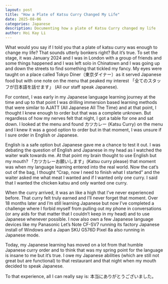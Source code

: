 ```yaml
---
layout: post
title: "How a Plate of Katsu Curry Changed My Life"
date: 2025-08-06
categories: Japanese
description: Documenting how a plate of Katsu Curry changed my life
author: Hoi Kay Li
---
```


What would you say if I told you that a plate of katsu curry was enough to change my life? That sounds utterly bonkers right? But it’s true.
To set the stage, it was January 2024 and I was in London with a group of friends and some things happened and I was left solo in Chinatown and I was going up and down the streets to find something that tickled my fancy. My eyes were taught on a place called Tokyo Diner（東京ダイナー）as it served Japanese food but with one note on the menu that peaked my interest 「全てのスタッフが日本語を話せます」 (All our staff speak Japanese). 

For context, I was early in my Japanese language learning journey at the time and up to that point I was drilling immersion based learning methods that were similar to AJATT (All Japanese All The Time) and at that point, I thought I knew enough to order but that was a complete unknown. But regardless of how my nerves felt that night, I got a table for one and sat down. I looked at the menu and found カツカレー (Katsu Curry) on the menu and I knew it was a good option to order but in that moment, I was unsure if I sure order in English or Japanese.

English is a safe option but Japanese gave me a chance to test it out. I was debating the question of English and Japanese in my head as I watched the waiter walk towards me. At that point my brain thought to use English but my mouth? 「カツカレーお願いします」(Katsu curry please) that moment was when my language learning entered into the real world. Now the cat’s out of the bag, I thought “Crap, now I need to finish what I started” and the waiter asked me what meat I wanted and if I wanted only one curry. I said that I wanted the chicken katsu and only wanted one curry.

When the curry arrived, it was an like a high that I’ve never experienced before. That curry felt truly earned and I’ll never forget that moment.
Over 18 months later and I’m still learning Japanese but now I’ve completed a challenge where I forbid myself from pulling out my phone in conversations (or any aids for that matter that I couldn’t keep in my head) and to use Japanese whenever possible. I now also own a few Japanese language devices like my Panasonic Let’s Note CF-SV7 running its factory Japanese install of Windows and a Japan SKU G576D Pixel 8a also running in Japanese mode.

Today, my Japanese learning has moved on a lot from that humble Japanese curry order and to think that was my spring point for the language is insane to me but it’s true. I owe my Japanese abilities (which are still not great but are functional) to that restaurant and that night when my mouth decided to speak Japanese.

To that experience, all I can really say is:
本当にありがとうございました。
